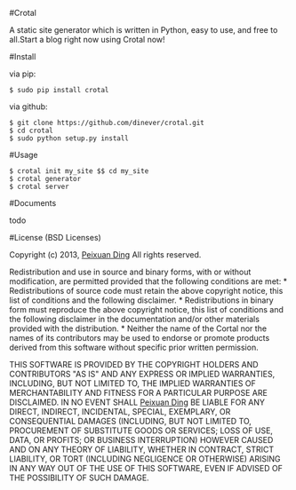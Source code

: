 #Crotal

A static site generator which is written in Python, easy to use, and free to all.Start a blog right now using Crotal now!

#Install

via pip:

    $ sudo pip install crotal

via github:

    $ git clone https://github.com/dinever/crotal.git
    $ cd crotal
    $ sudo python setup.py install

#Usage

    $ crotal init my_site $$ cd my_site
    $ crotal generator
    $ crotal server

#Documents

todo

#License
(BSD Licenses)

Copyright (c) 2013, [Peixuan Ding](http://dinever.com)
All rights reserved.

Redistribution and use in source and binary forms, with or without
modification, are permitted provided that the following conditions are met:
    * Redistributions of source code must retain the above copyright
      notice, this list of conditions and the following disclaimer.
    * Redistributions in binary form must reproduce the above copyright
      notice, this list of conditions and the following disclaimer in the
      documentation and/or other materials provided with the distribution.
    * Neither the name of the Cortal nor the
      names of its contributors may be used to endorse or promote products
      derived from this software without specific prior written permission.

THIS SOFTWARE IS PROVIDED BY THE COPYRIGHT HOLDERS AND CONTRIBUTORS "AS IS" AND
ANY EXPRESS OR IMPLIED WARRANTIES, INCLUDING, BUT NOT LIMITED TO, THE IMPLIED
WARRANTIES OF MERCHANTABILITY AND FITNESS FOR A PARTICULAR PURPOSE ARE
DISCLAIMED. IN NO EVENT SHALL [Peixuan Ding](http://dinever.com) BE LIABLE FOR ANY
DIRECT, INDIRECT, INCIDENTAL, SPECIAL, EXEMPLARY, OR CONSEQUENTIAL DAMAGES
(INCLUDING, BUT NOT LIMITED TO, PROCUREMENT OF SUBSTITUTE GOODS OR SERVICES;
LOSS OF USE, DATA, OR PROFITS; OR BUSINESS INTERRUPTION) HOWEVER CAUSED AND
ON ANY THEORY OF LIABILITY, WHETHER IN CONTRACT, STRICT LIABILITY, OR TORT
(INCLUDING NEGLIGENCE OR OTHERWISE) ARISING IN ANY WAY OUT OF THE USE OF THIS
SOFTWARE, EVEN IF ADVISED OF THE POSSIBILITY OF SUCH DAMAGE.
